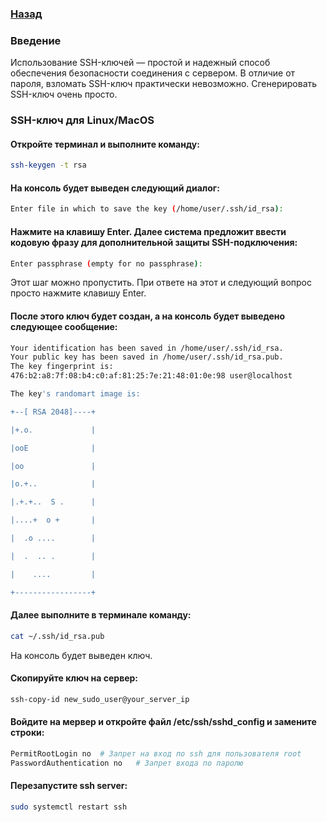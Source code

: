 ### [Назад](../README.md)
### Введение

Использование SSH-ключей — простой и надежный способ обеспечения безопасности соединения с сервером.  В отличие от пароля, взломать SSH-ключ практически невозможно. Сгенерировать SSH-ключ очень просто.
### SSH-ключ для Linux/MacOS

#### Откройте терминал и выполните команду:
```sh
ssh-keygen -t rsa
```
#### На консоль будет выведен следующий диалог:
```sh
Enter file in which to save the key (/home/user/.ssh/id_rsa):
```
#### Нажмите на клавишу Enter.  Далее система предложит ввести кодовую фразу для дополнительной защиты SSH-подключения:
```sh
Enter passphrase (empty for no passphrase):
```
Этот шаг можно пропустить. При ответе на этот и следующий вопрос просто нажмите клавишу Enter.

#### После этого ключ будет создан, а на консоль будет выведено следующее сообщение:
```sh
Your identification has been saved in /home/user/.ssh/id_rsa.
Your public key has been saved in /home/user/.ssh/id_rsa.pub.
The key fingerprint is:
476:b2:a8:7f:08:b4:c0:af:81:25:7e:21:48:01:0e:98 user@localhost

The key's randomart image is:

+--[ RSA 2048]----+

|+.o.             |

|ooE              |

|oo               |

|o.+..            |

|.+.+..  S .      |

|....+  o +       |

|  .o ....        |

|  .  .. .        |

|    ....         |

+-----------------+
```
#### Далее выполните в терминале команду:
```sh
cat ~/.ssh/id_rsa.pub
```
На консоль будет выведен ключ.

#### Скопируйте ключ на сервер:
```sh
ssh-copy-id new_sudo_user@your_server_ip
```

#### Войдите на мервер и откройте файл /etc/ssh/sshd_config и замените строки:
```sh
PermitRootLogin no  # Запрет на вход по ssh для пользователя root
PasswordAuthentication no   # Запрет входа по паролю
```

#### Перезапустите ssh server:
```sh
sudo systemctl restart ssh
```
